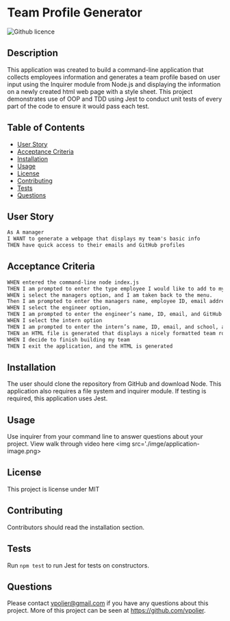 # Team Profile Generator 
![Github licence](http://img.shields.io/badge/license-MIT-blue.svg)

## Description 
This application was created to build a command-line application that collects employees information and generates a team profile based on user input using the Inquirer module from Node.js and displaying the information on a newly created html web page with a style sheet. This project demonstrates use of OOP and TDD using Jest to conduct unit tests of every part of the code to ensure it would pass each test. 

## Table of Contents
* [User Story](#user-story)
* [Acceptance Criteria](#acceptance-criteria)
* [Installation](#installation)
* [Usage](#usage)
* [License](#license)
* [Contributing](#contributing)
* [Tests](#tests)
* [Questions](#questions)

## User Story

```md
As A manager
I WANT to generate a webpage that displays my team's basic info
THEN have quick access to their emails and GitHub profiles
```

## Acceptance Criteria

```md
WHEN entered the command-line node index.js 
THEN I am prompted to enter the type employee I would like to add to my team. I am presented with a menu with the option to add an engineer or an intern or to finish building my team.
WHEN i select the managers option, and I am taken back to the menu.
Then I am prompted to enter the managers name, employee ID, email address, and office number,and I am taken back to the menu. 
WHEN I select the engineer option, 
THEN I am prompted to enter the engineer’s name, ID, email, and GitHub username, and I am taken back to the menu
WHEN I select the intern option
THEN I am prompted to enter the intern’s name, ID, email, and school, and I am taken back to the menu
THEN an HTML file is generated that displays a nicely formatted team roster based on user input
WHEN I decide to finish building my team
THEN I exit the application, and the HTML is generated
```

## Installation 
The user should clone the repository from GitHub and download Node. This application also requires a file system and inquirer module. If testing is required, this application uses Jest. 

## Usage 
Use inquirer from your command line to answer questions about your project.
View walk through video here 
<img src='./imge/application-image.png>

## License 
This project is license under MIT

## Contributing 
Contributors should read the installation section. 

## Tests
Run `npm test` to run Jest for tests on constructors. 

## Questions
Please contact vpolier@gmail.com if you have any questions about this project. More of this project can be seen at https://github.com/vpolier.